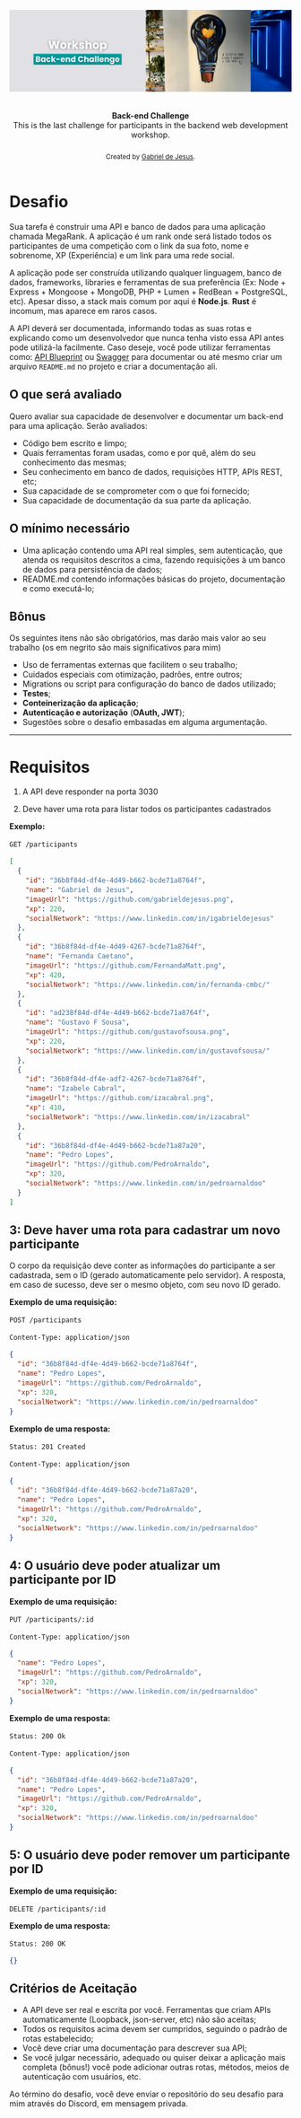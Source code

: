 <p align="center">
  <img src="./public/cover.png" alt="Back-end Challenge">
</p>

<br />

<div align="center"><strong>Back-end Challenge</strong></div>
<div align="center">This is the last challenge for participants in the backend web development workshop.</div>

<br />

<div align="center">
  <sub>Created by <a href="https://www.instagram.com/igabrieldejesus">Gabriel de Jesus</a>.</sub>
</div>

<br />

# Desafio

Sua tarefa é construir uma API e banco de dados para uma aplicação chamada MegaRank. A aplicação é um rank onde será listado todos os participantes de uma competição com o link da sua foto, nome e sobrenome, XP (Experiência) e um link para uma rede social.

A aplicação pode ser construída utilizando qualquer linguagem, banco de dados, frameworks, libraries e ferramentas de sua preferência (Ex: Node + Express + Mongoose + MongoDB, PHP + Lumen + RedBean + PostgreSQL, etc). Apesar disso, a stack mais comum por aqui é **Node.js**. **Rust** é incomum, mas aparece em raros casos.

A API deverá ser documentada, informando todas as suas rotas e explicando como um desenvolvedor que nunca tenha visto essa API antes pode utilizá-la facilmente. Caso deseje, você pode utilizar ferramentas como: [API Blueprint](https://apiblueprint.org/) ou [Swagger](https://swagger.io/docs/specification/basic-structure/) para documentar ou até mesmo criar um arquivo `README.md` no projeto e criar a documentação ali.

## O que será avaliado

Quero avaliar sua capacidade de desenvolver e documentar um back-end para uma aplicação. Serão avaliados:

- Código bem escrito e limpo;
- Quais ferramentas foram usadas, como e por quê, além do seu conhecimento das mesmas;
- Seu conhecimento em banco de dados, requisições HTTP, APIs REST, etc;
- Sua capacidade de se comprometer com o que foi fornecido;
- Sua capacidade de documentação da sua parte da aplicação.

## O mínimo necessário

- Uma aplicação contendo uma API real simples, sem autenticação, que atenda os requisitos descritos a cima, fazendo requisições à um banco de dados para persistência de dados;
- README.md contendo informações básicas do projeto, documentação e como executá-lo;

## Bônus

Os seguintes itens não são obrigatórios, mas darão mais valor ao seu trabalho (os em negrito são mais significativos para mim)

- Uso de ferramentas externas que facilitem o seu trabalho;
- Cuidados especiais com otimização, padrões, entre outros;
- Migrations ou script para configuração do banco de dados utilizado;
- **Testes**;
- **Conteinerização da aplicação**;
- **Autenticação e autorização** (**OAuth, JWT**);
- Sugestões sobre o desafio embasadas em alguma argumentação.

---

# Requisitos

1.  A API deve responder na porta 3030

2.  Deve haver uma rota para listar todos os participantes cadastrados

**Exemplo:**

`GET /participants`

```json
[
  {
    "id": "36b8f84d-df4e-4d49-b662-bcde71a8764f",
    "name": "Gabriel de Jesus",
    "imageUrl": "https://github.com/gabrieldejesus.png",
    "xp": 220,
    "socialNetwork": "https://www.linkedin.com/in/igabrieldejesus"
  },
  {
    "id": "36b8f84d-df4e-4d49-4267-bcde71a8764f",
    "name": "Fernanda Caetano",
    "imageUrl": "https://github.com/FernandaMatt.png",
    "xp": 420,
    "socialNetwork": "https://www.linkedin.com/in/fernanda-cmbc/"
  },
  {
    "id": "ad238f84d-df4e-4d49-b662-bcde71a8764f",
    "name": "Gustavo F Sousa",
    "imageUrl": "https://github.com/gustavofsousa.png",
    "xp": 220,
    "socialNetwork": "https://www.linkedin.com/in/gustavofsousa/"
  },
  {
    "id": "36b8f84d-df4e-adf2-4267-bcde71a8764f",
    "name": "Izabele Cabral",
    "imageUrl": "https://github.com/izacabral.png",
    "xp": 410,
    "socialNetwork": "https://www.linkedin.com/in/izacabral"
  },
  {
    "id": "36b8f84d-df4e-4d49-b662-bcde71a87a20",
    "name": "Pedro Lopes",
    "imageUrl": "https://github.com/PedroArnaldo",
    "xp": 320,
    "socialNetwork": "https://www.linkedin.com/in/pedroarnaldoo"
  }
]
```

## 3: Deve haver uma rota para cadastrar um novo participante

O corpo da requisição deve conter as informações do participante a ser cadastrada, sem o ID (gerado automaticamente pelo servidor). A resposta, em caso de sucesso, deve ser o mesmo objeto, com seu novo ID gerado.

**Exemplo de uma requisição:**

`POST /participants`

`Content-Type: application/json`

```json
{
  "id": "36b8f84d-df4e-4d49-b662-bcde71a8764f",
  "name": "Pedro Lopes",
  "imageUrl": "https://github.com/PedroArnaldo",
  "xp": 320,
  "socialNetwork": "https://www.linkedin.com/in/pedroarnaldoo"
}
```

**Exemplo de uma resposta:**

`Status: 201 Created`

`Content-Type: application/json`

```json
{
  "id": "36b8f84d-df4e-4d49-b662-bcde71a87a20",
  "name": "Pedro Lopes",
  "imageUrl": "https://github.com/PedroArnaldo",
  "xp": 320,
  "socialNetwork": "https://www.linkedin.com/in/pedroarnaldoo"
}
```

## 4: O usuário deve poder atualizar um participante por ID

**Exemplo de uma requisição:**

`PUT /participants/:id`

`Content-Type: application/json`

```json
{
  "name": "Pedro Lopes",
  "imageUrl": "https://github.com/PedroArnaldo",
  "xp": 320,
  "socialNetwork": "https://www.linkedin.com/in/pedroarnaldoo"
}
```

**Exemplo de uma resposta:**

`Status: 200 Ok`

`Content-Type: application/json`

```json
{
  "id": "36b8f84d-df4e-4d49-b662-bcde71a87a20",
  "name": "Pedro Lopes",
  "imageUrl": "https://github.com/PedroArnaldo",
  "xp": 320,
  "socialNetwork": "https://www.linkedin.com/in/pedroarnaldoo"
}
```

## 5: O usuário deve poder remover um participante por ID

**Exemplo de uma requisição:**

`DELETE /participants/:id`

**Exemplo de uma resposta:**

`Status: 200 OK`

```json
{}
```

## Critérios de Aceitação

- A API deve ser real e escrita por você. Ferramentas que criam APIs automaticamente (Loopback, json-server, etc) não são aceitas;
- Todos os requisitos acima devem ser cumpridos, seguindo o padrão de rotas estabelecido;
- Você deve criar uma documentação para descrever sua API;
- Se você julgar necessário, adequado ou quiser deixar a aplicação mais completa (bônus!) você pode adicionar outras rotas, métodos, meios de autenticação com usuários, etc.

Ao término do desafio, você deve enviar o repositório do seu desafio para mim através do Discord, em mensagem privada.
